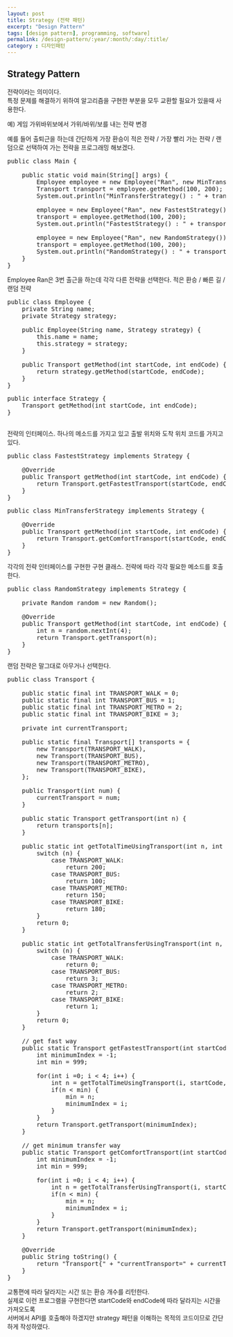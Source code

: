 ```yaml
---
layout: post
title: Strategy (전략 패턴)
excerpt: "Design Pattern"
tags: [design pattern], programming, software]
permalink: /design-pattern/:year/:month/:day/:title/
category : 디자인패턴
---
```


## Strategy Pattern

전략이라는 의미이다.  
특정 문제를 해결하기 위하여 알고리즘을 구현한 부분을 모두 교환할 필요가 있을때 사용한다.  

예) 게임 가위바위보에서 가위/바위/보를 내는 전략 변경

예를 들어 출퇴근을 하는데 간단하게 가장 환승이 적은 전략 / 가장 빨리 가는 전략 / 랜덤으로 선택하여 가는 전략을 프로그래밍 해보겠다.

<pre class="prettyprint">
public class Main {

    public static void main(String[] args) {
        Employee employee = new Employee("Ran", new MinTransferStrategy());
        Transport transport = employee.getMethod(100, 200);
        System.out.println("MinTransferStrategy() : " + transport);

        employee = new Employee("Ran", new FastestStrategy());
        transport = employee.getMethod(100, 200);
        System.out.println("FastestStrategy() : " + transport);

        employee = new Employee("Ran", new RandomStrategy());
        transport = employee.getMethod(100, 200);
        System.out.println("RandomStrategy() : " + transport);
    }
}
</pre>

Employee Ran은 3번 출근을 하는데 각각 다른 전략을 선택한다. 
적은 환승 / 빠른 길 / 랜덤 전략

<pre class="prettyprint">
public class Employee {
    private String name;
    private Strategy strategy;

    public Employee(String name, Strategy strategy) {
        this.name = name;
        this.strategy = strategy;
    }

    public Transport getMethod(int startCode, int endCode) {
        return strategy.getMethod(startCode, endCode);
    }
}
</pre>

<pre class="prettyprint">
public interface Strategy {
    Transport getMethod(int startCode, int endCode);
}

</pre>

전략의 인터페이스. 하나의 메소드를 가지고 있고 출발 위치와 도착 위치 코드를 가지고 있다. 

<pre class="prettyprint">
public class FastestStrategy implements Strategy {

    @Override
    public Transport getMethod(int startCode, int endCode) {
        return Transport.getFastestTransport(startCode, endCode);
    }
}
</pre>

<pre class="prettyprint">
public class MinTransferStrategy implements Strategy {

    @Override
    public Transport getMethod(int startCode, int endCode) {
        return Transport.getComfortTransport(startCode, endCode);
    }
}
</pre>

각각의 전략 인터페이스를 구현한 구현 클래스. 전략에 따라 각각 필요한 메소드를 호출한다.

<pre class="prettyprint">
public class RandomStrategy implements Strategy {

    private Random random = new Random();

    @Override
    public Transport getMethod(int startCode, int endCode) {
        int n = random.nextInt(4);
        return Transport.getTransport(n);
    }
}
</pre>

랜덤 전략은 말그대로 아무거나 선택한다.

<pre class="prettyprint">
public class Transport {

    public static final int TRANSPORT_WALK = 0;
    public static final int TRANSPORT_BUS = 1;
    public static final int TRANSPORT_METRO = 2;
    public static final int TRANSPORT_BIKE = 3;

    private int currentTransport;

    public static final Transport[] transports = {
        new Transport(TRANSPORT_WALK),
        new Transport(TRANSPORT_BUS),
        new Transport(TRANSPORT_METRO),
        new Transport(TRANSPORT_BIKE),
    };

    public Transport(int num) {
        currentTransport = num;
    }

    public static Transport getTransport(int n) {
        return transports[n];
    }

    public static int getTotalTimeUsingTransport(int n, int startCode, int endCode) {
        switch (n) {
            case TRANSPORT_WALK:
                return 200;
            case TRANSPORT_BUS:
                return 100;
            case TRANSPORT_METRO:
                return 150;
            case TRANSPORT_BIKE:
                return 180;
        }
        return 0;
    }

    public static int getTotalTransferUsingTransport(int n, int startCode, int endCode) {
        switch (n) {
            case TRANSPORT_WALK:
                return 0;
            case TRANSPORT_BUS:
                return 3;
            case TRANSPORT_METRO:
                return 2;
            case TRANSPORT_BIKE:
                return 1;
        }
        return 0;
    }

    // get fast way
    public static Transport getFastestTransport(int startCode, int endCode) {
        int minimumIndex = -1;
        int min = 999;

        for(int i =0; i < 4; i++) {
            int n = getTotalTimeUsingTransport(i, startCode, endCode);
            if(n < min) {
                min = n;
                minimumIndex = i;
            }
        }
        return Transport.getTransport(minimumIndex);
    }

    // get minimum transfer way
    public static Transport getComfortTransport(int startCode, int endCode) {
        int minimumIndex = -1;
        int min = 999;

        for(int i =0; i < 4; i++) {
            int n = getTotalTransferUsingTransport(i, startCode, endCode);
            if(n < min) {
                min = n;
                minimumIndex = i;
            }
        }
        return Transport.getTransport(minimumIndex);
    }

    @Override
    public String toString() {
        return "Transport{" + "currentTransport=" + currentTransport + '}';
    }
}
</pre>

교통편에 따라 달라지는 시간 또는 환승 개수를 리턴한다.  
실제로 이런 프로그램을 구현한다면 startCode와 endCode에 따라 달라지는 시간을 가져오도록  
서버에서 API를 호출해야 하겠지만 strategy 패턴을 이해하는 목적의 코드이므로 간단하게 작성하였다.  

